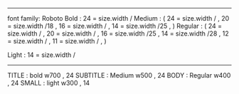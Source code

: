 
-------------------------------
font family: Roboto 
Bold : 24 = size.width / 
Medium : ( 24 = size.width / ,
           20 = size.width /18 ,
           16 = size.width / ,
           14 = size.width /25 ,
        )
Regular : ( 24 = size.width / ,
           20 = size.width / ,
           16 = size.width /25 ,
           14 = size.width /28 ,
           12 = size.width / ,
           11 = size.width / ,
        )

Light : 14 = size.width / 

---------------------
TITLE : bold w700 , 24
SUBTITLE : Medium w500 , 24
BODY : Regular w400 ,  24
SMALL : light w300 ,  14